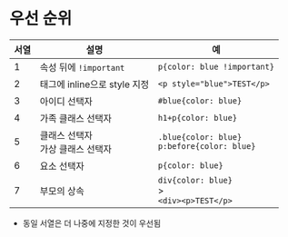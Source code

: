 # 우선 순위
  | 서열 | 설명 | 예 |
  | --- | --- | --- |
  | 1 | 속성 뒤에 <code>!important</code> | <code>p{color: blue !important}</code> |
  | 2 | 태그에 inline으로 style 지정 | <code><p style=\"blue">TEST<\/p></code> |
  | 3 | 아이디 선택자 | <code>#blue{color: blue}</code> |
  | 4 | 가족 클래스 선택자 | <code>h1+p{color: blue}</code> |
  | 5 | 클래스 선택자<br>가상 클래스 선택자 | <code>.blue{color: blue}<br>p:before{color: blue}</code> |
  | 6 | 요소 선택자 | <code>p{color: blue}</code> |
  | 7 | 부모의 상속 | <code>div{color: blue}</code><br>><code> <div\><p\>TEST<\/p></div></code> |
  * 동일 서열은 더 나중에 지정한 것이 우선됨